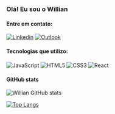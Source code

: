### Olá! Eu sou o Willian

#### Entre em contato:
[![Linkedin](https://img.shields.io/badge/LinkedIn-0077B5?style=for-the-badge&logo=linkedin&logoColor=white)](www.linkedin.com/in/willian-costa44)
[![Outlook](https://img.shields.io/badge/Microsoft_Outlook-0078D4?style=for-the-badge&logo=microsoft-outlook&logoColor=white)](mailto:willian_costa44@outlook.com)
<br/>


#### Tecnologias que utilizo:
<div style="display: inline-block">
  <img align="center" alt="JavaScript"
    src="https://img.shields.io/badge/JavaScript-F7DF1E?style=for-the-badge&logo=javascript&logoColor=black"
  />
  <img align="center" alt="HTML5"
    src="https://img.shields.io/badge/HTML5-E34F26?style=for-the-badge&logo=html5&logoColor=white"
  />
  <img align="center" alt="CSS3"
    src="https://img.shields.io/badge/CSS3-1572B6?style=for-the-badge&logo=css3&logoColor=white"
  />
  <img align="center" alt="React"
    src="https://img.shields.io/badge/React-20232A?style=for-the-badge&logo=react&logoColor=61DAFB"
  />
</div>

<br/>


#### GitHub stats
![Willian GitHub stats](https://github-readme-stats.vercel.app/api?username=WillCostaNM&show_icons=true&theme=dark)

[![Top Langs](https://github-readme-stats.vercel.app/api/top-langs/?username=WillCostaNM)](https://github.com/anuraghazra/github-readme-stats)

